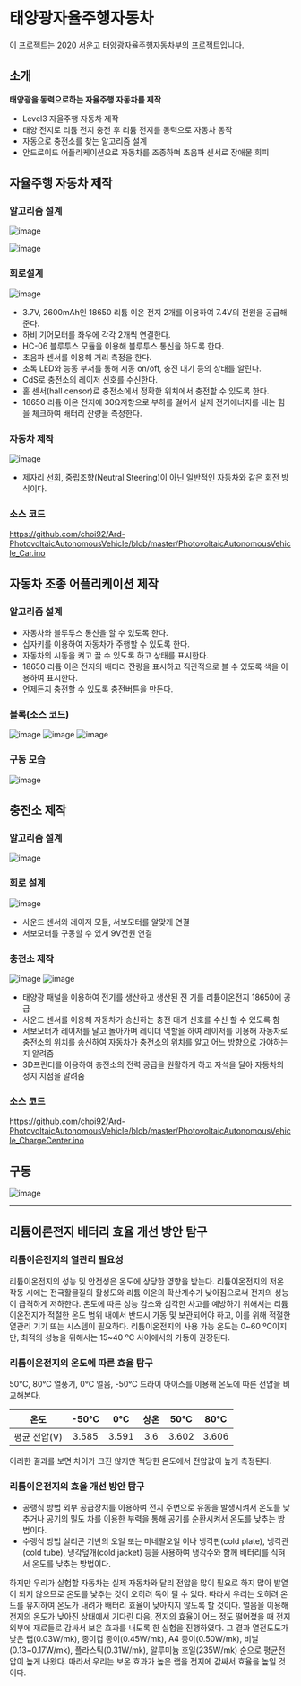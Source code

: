 # 태양광자율주행자동차
이 프로젝트는 2020 서운고 태양광자율주행자동차부의 프로젝트입니다. 
## 소개
**태양광을 동력으로하는 자율주행 자동차를 제작**
* Level3 자율주행 자동차 제작
* 태양 전지로 리튬 전지 충전 후 리튬 전지를 동력으로 자동차 동작
* 자동으로 충전소를 찾는 알고리즘 설계
* 안드로이드 어플리케이션으로 자동차를 조종하며 초음파 센서로 장애물 회피

## 자율주행 자동차 제작
### 알고리즘 설계
![image](https://user-images.githubusercontent.com/65582244/132712312-4976347e-1d0c-4d59-97f4-4a5613b93dfb.png)

![image](https://user-images.githubusercontent.com/65582244/132712326-1f7b0949-9cdd-4ef2-b9ea-db05cdfe6fa2.png)

### 회로설계
![image](https://user-images.githubusercontent.com/65582244/132711887-71b3f8eb-a736-4754-8e31-7f4905a0a6e3.png)
- 3.7V, 2600mAh인 18650 리튬 이온 전지 2개를 이용하여 7.4V의 전원을 공급해준다.
- 하비 기어모터를 좌우에 각각 2개씩 연결한다.
- HC-06 블루투스 모듈을 이용해 블루투스 통신을 하도록 한다.
- 초음파 센서를 이용해 거리 측정을 한다.
- 초록 LED와 능동 부저를 통해 시동 on/off, 충전 대기 등의 상태를 알린다.
- CdS로 충전소의 레이저 신호를 수신한다.
- 홀 센서(hall censor)로 충전소에서 정확한 위치에서 충전할 수 있도록 한다.
- 18650 리튬 이온 전지에 30Ω저항으로 부하를 걸어서 실제 전기에너지를 내는 힘을 체크하여 배터리 잔량을 측정한다.

### 자동차 제작
![image](https://user-images.githubusercontent.com/65582244/132712210-c290b118-2e66-4ba4-bf96-da07c881868e.png)
- 제자리 선회, 중립조향(Neutral Steering)이 아닌 일반적인 자동차와 같은 회전 방식이다.

### 소스 코드
https://github.com/choi92/Ard-PhotovoltaicAutonomousVehicle/blob/master/PhotovoltaicAutonomousVehicle_Car.ino

## 자동차 조종 어플리케이션 제작
### 알고리즘 설계
- 자동차와 블루투스 통신을 할 수 있도록 한다.
- 십자키를 이용하여 자동차가 주행할 수 있도록 한다.
- 자동차의 시동을 켜고 끌 수 있도록 하고 상태를 표시한다.
- 18650 리튬 이온 전지의 배터리 잔량을 표시하고 직관적으로 볼 수 있도록 색을 이용하여 표시한다.
- 언제든지 충전할 수 있도록 충전버튼을 만든다.

### 블록(소스 코드)
![image](https://user-images.githubusercontent.com/65582244/132712679-9d755612-9cd1-453f-9b69-07ac7f2d5593.png)
![image](https://user-images.githubusercontent.com/65582244/132712694-73621db4-5bf5-4ccd-9c7b-a33dae031439.png)
![image](https://user-images.githubusercontent.com/65582244/132712704-c349a17c-065b-4f98-b1f6-e221e19386b5.png)

### 구동 모습
![image](https://user-images.githubusercontent.com/65582244/132712788-53e8af5c-e032-4cc1-8a74-e6caf6ad3764.png)

## 충전소 제작
### 알고리즘 설계
![image](https://user-images.githubusercontent.com/65582244/132712973-0681effc-c2c7-447b-837b-e62a38ad574d.png)

### 회로 설계
![image](https://user-images.githubusercontent.com/65582244/132713046-bf5cd5c1-712e-49f6-84d7-1ce565b229d2.png)
- 사운드 센서와 레이저 모듈, 서보모터를 알맞게 연결
- 서보모터를 구동할 수 있게 9V전원 연결

### 충전소 제작
![image](https://user-images.githubusercontent.com/65582244/132713166-f4ac51a2-7835-49f9-a3f4-5fd2ccde7eac.png)
![image](https://user-images.githubusercontent.com/65582244/132713179-38612317-a234-4267-89a9-b99c9196e4f5.png)
- 태양광 패널을 이용하여 전기를 생산하고 생산된 전  기를 리튬이온전지 18650에 공급
- 사운드 센서를 이용해 자동차가 송신하는 충전 대기  신호를 수신 할 수 있도록 함
- 서보모터가 레이저를 달고 돌아가며 레이더 역할을 하여 레이저를 이용해 자동차로 충전소의 위치를 송신하여 자동차가 충전소의 위치를 알고 어느 방향으로 가야하는지 알려줌
- 3D프린터를 이용하여 충전소의 전력 공급을 원활하게 하고 자석을 달아 자동차의 정지 지점을 알려줌

### 소스 코드
https://github.com/choi92/Ard-PhotovoltaicAutonomousVehicle/blob/master/PhotovoltaicAutonomousVehicle_ChargeCenter.ino

## 구동
![image](https://user-images.githubusercontent.com/65582244/132714568-614c8983-aa7b-4b90-90ca-1c400c559996.png)

***

## 리튬이론전지 배터리 효율 개선 방안 탐구
### 리튬이온전지의 열관리 필요성
리튬이온전지의 성능 및 안전성은 온도에 상당한 영향을 받는다. 리튬이온전지의 저온 작동 시에는 전극활물질의 활성도와 리튬 이온의 확산계수가 낮아짐으로써 전지의 성능이 급격하게 저하한다. 온도에 따른 성능 감소와 심각한 사고를 예방하기 위해서는 리튬이온전지가 적절한 온도 범위 내에서 반드시 가동 및 보관되어야 하고, 이를 위해 적절한 열관리 기기 또는 시스템이 필요하다. 리튬이온전지의 사용 가능 온도는 0\~60 ºC이지만, 최적의 성능을 위해서는 15\~40 ºC 사이에서의 가동이 권장된다.

### 리튬이온전지의 온도에 따른 효율 탐구
50℃, 80℃ 열풍기, 0℃ 얼음, -50℃ 드라이 아이스를 이용해 온도에 따른 전압을 비교해본다.

 온도|-50℃|0℃|상온|50℃|80℃
 :---:|:---:|:---:|:---:|:---:|:---:
평균 전압(V)|3.585|3.591|3.6|3.602|3.606

이러한 결과를 보면 차이가 크진 않지만 적당한 온도에서 전압값이 높게 측정된다.

### 리튬이온전지의 효율 개선 방안 탐구
- 공랭식 방법
외부 공급장치를 이용하여 전지 주변으로 유동을 발생시켜서 온도를 낮추거나  공기의 밀도 차를 이용한 부력을 통해 공기를 순환시켜서 온도를 낮추는 방법이다.
- 수랭식 방법
실리콘 기반의 오일 또는 미네랄오일 이나 냉각판(cold plate), 냉각관(cold tube), 냉각덮개(cold jacket) 등을 사용하여 냉각수와 함께 배터리를 식혀서 온도를 낮추는 방법이다.

하지만 우리가 실험할 자동차는 실제 자동차와 달리 전압을 많이 필요로 하지 많아 발열이 되지 않으므로 온도를 낯추는 것이 오히려 독이 될 수 있다. 따라서 우리는 오히려 온도를 유지하여 온도가 내려가 배터리 효율이 낮아지지 않도록 할 것이다.
얼음을 이용해 전지의 온도가 낮아진 상태에서 기다린 다음, 전지의 효율이 어느 정도 떨어졌을 때 전지 외부에 재료들로 감싸서 보온 효과를 내도록 한 실험을 진행하였다.
그 결과 열전도도가 낮은 랩(0.03W/mk), 종이컵 종이(0.45W/mk), A4 종이(0.50W/mk), 비닐(0.13~0.17W/mk), 플라스틱(0.31W/mk), 알루미늄 호일(235W/mk) 순으로 평균전압이 높게 나왔다. 따라서 우리는 보온 효과가 높은 랩을 전지에 감싸서 효율을 높일 것이다.

